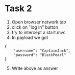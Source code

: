 # Task 2

1. Open browser network tab
2. click on "log in" button
3. try to intercept a start.mvc
4. In payload we got

```
{
    "username": "CaptainJack",
    "password": "BlackPearl"
}
```

5. Write above as answer
